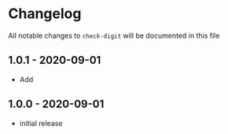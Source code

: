 # Changelog

All notable changes to `check-digit` will be documented in this file

## 1.0.1 - 2020-09-01

- Add 

## 1.0.0 - 2020-09-01

- initial release
